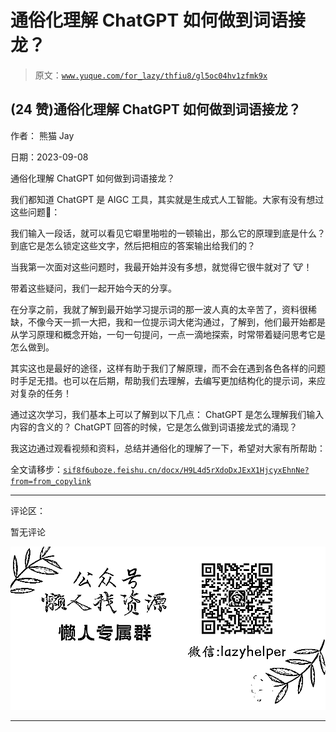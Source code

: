 # 通俗化理解 ChatGPT 如何做到词语接龙？

> 原文：[`www.yuque.com/for_lazy/thfiu8/gl5oc04hv1zfmk9x`](https://www.yuque.com/for_lazy/thfiu8/gl5oc04hv1zfmk9x)

## (24 赞)通俗化理解 ChatGPT 如何做到词语接龙？

作者： 熊猫 Jay

日期：2023-09-08

通俗化理解 ChatGPT 如何做到词语接龙？

我们都知道 ChatGPT 是 AIGC 工具，其实就是生成式人工智能。大家有没有想过这些问题🤔️：

我们输入一段话，就可以看见它噼里啪啦的一顿输出，那么它的原理到底是什么？
到底它是怎么锁定这些文字，然后把相应的答案输出给我们的？

当我第一次面对这些问题时，我最开始并没有多想，就觉得它很牛就对了 🐮！

带着这些疑问，我们一起开始今天的分享。

在分享之前，我就了解到最开始学习提示词的那一波人真的太辛苦了，资料很稀缺，不像今天一抓一大把，我和一位提示词大佬沟通过，了解到，他们最开始都是从学习原理和概念开始，一句一句提问，一点一滴地探索，时常带着疑问思考它是怎么做到。

其实这也是最好的途径，这样有助于我们了解原理，而不会在遇到各色各样的问题时手足无措。也可以在后期，帮助我们去理解，去编写更加结构化的提示词，来应对复杂的任务！

通过这次学习，我们基本上可以了解到以下几点：
ChatGPT 是怎么理解我们输入内容的含义的？
ChatGPT 回答的时候，它是怎么做到词语接龙式的涌现？

我这边通过观看视频和资料，总结并通俗化的理解了一下，希望对大家有所帮助：

全文请移步：[`sif8f6uboze.feishu.cn/docx/H9L4d5rXdoDxJExX1HjcyxEhnNe?from=from_copylink`](https://sif8f6uboze.feishu.cn/docx/H9L4d5rXdoDxJExX1HjcyxEhnNe?from=from_copylink)

* * *

评论区：

暂无评论

![](img/1c37d505930596d12a88ab23e11aa07a.png)

* * *